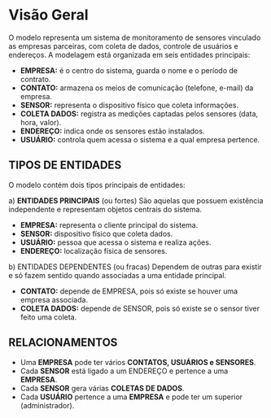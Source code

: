 # Visão Geral

O modelo representa um sistema de monitoramento de sensores vinculado as empresas parceiras, com coleta de dados, controle de usuários e endereços.
A modelagem está organizada em seis entidades principais:

- **EMPRESA:** é o centro do sistema, guarda o nome e o período de contrato.
- **CONTATO:** armazena os meios de comunicação (telefone, e-mail) da empresa.
- **SENSOR:** representa o dispositivo físico que coleta informações.
- **COLETA DADOS:** registra as medições captadas pelos sensores (data, hora, valor).
- **ENDEREÇO:** indica onde os sensores estão instalados.
- **USUÁRIO:** controla quem acessa o sistema e a qual empresa pertence.

## TIPOS DE ENTIDADES
O modelo contém dois tipos principais de entidades:

a) **ENTIDADES PRINCIPAIS** (ou fortes)
   São aquelas que possuem existência independente e representam objetos centrais do sistema.
   
   - **EMPRESA:** representa o cliente principal do sistema.
   - **SENSOR:** dispositivo físico que coleta dados.
   - **USUÁRIO:** pessoa que acessa o sistema e realiza ações.
   - **ENDEREÇO:** localização física de sensores.

b) ENTIDADES DEPENDENTES (ou fracas)
   Dependem de outras para existir e só fazem sentido quando associadas a uma entidade principal.
   
   - **CONTATO:** depende de EMPRESA, pois só existe se houver uma empresa associada.
   - **COLETA DADOS:** depende de SENSOR, pois só existe se o sensor tiver feito uma coleta.

## RELACIONAMENTOS

- Uma **EMPRESA** pode ter vários **CONTATOS, USUÁRIOS e SENSORES**.
- Cada **SENSOR** está ligado a um ENDEREÇO e pertence a uma **EMPRESA**.
- Cada **SENSOR** gera várias **COLETAS DE DADOS**.
- Cada **USUÁRIO** pertence a uma **EMPRESA** e pode ter um superior (administrador).